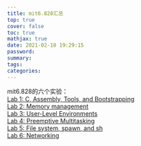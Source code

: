 ```yaml
---
title: mit6.828汇总
top: true
cover: false
toc: true
mathjax: true
date: 2021-02-18 19:29:15
password:
summary:
tags:
categories:
---
```

mit6.828的六个实验：  
[Lab 1: C, Assembly, Tools, and Bootstrapping](https://artistarthur.github.io/ArtistArthur.github.io/2020/10/21/mit6-828-lab1/#more)  
[Lab 2: Memory management](https://artistarthur.github.io/ArtistArthur.github.io/2020/11/30/mit6-828-lab2/#more)  
[Lab 3: User-Level Environments](https://artistarthur.github.io/ArtistArthur.github.io/2020/12/02/mit6-828-lab3/#more)  
[ Lab 4: Preemptive Multitasking](https://artistarthur.github.io/ArtistArthur.github.io/2021/12/20/mit6-828-lab4/)  
[Lab 5: File system, spawn, and sh]()  
[Lab 6: Networking]()  
<!-- more -->